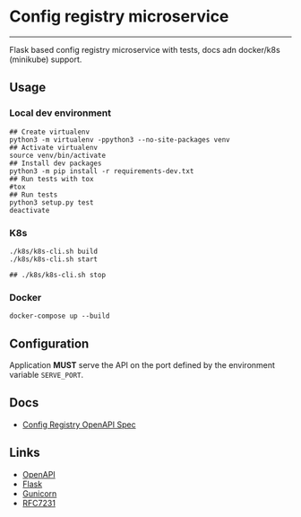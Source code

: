 # Config registry microservice

---

Flask based config registry microservice with tests, docs adn docker/k8s (minikube) support.

## Usage

### Local dev environment

```shell script
## Create virtualenv
python3 -m virtualenv -ppython3 --no-site-packages venv
## Activate virtualenv
source venv/bin/activate
## Install dev packages
python3 -m pip install -r requirements-dev.txt
## Run tests with tox
#tox
## Run tests
python3 setup.py test 
deactivate
```

### K8s

```shell script
./k8s/k8s-cli.sh build
./k8s/k8s-cli.sh start

## ./k8s/k8s-cli.sh stop
```

### Docker

```shell script
docker-compose up --build
```

## Configuration

Application **MUST** serve the API on the port defined by the environment variable `SERVE_PORT`.

## Docs

 * [Config Registry OpenAPI Spec](./docs/config-registry.openapi.yml)

## Links

 * [OpenAPI][openapi]
 * [Flask][flask]
 * [Gunicorn][gunicorn]
 * [RFC7231][rfc7231]
 
[openapi]: https://swagger.io/specification/
[flask]: https://palletsprojects.com/p/flask/ "Flask | The Pallets Projects"
[gunicorn]: https://gunicorn.org/ "Gunicorn - Python WSGI HTTP Server for UNIX"
[rfc7231]: https://tools.ietf.org/html/rfc7231 "RFC7231: Hypertext Transfer Protocol (HTTP/1.1): Semantics and Content"
[rfc7231-section4.3]: https://tools.ietf.org/html/rfc7231#section-4.3 "RFC7231: Hypertext Transfer Protocol (HTTP/1.1): Semantics and Content. Section 4.3"

